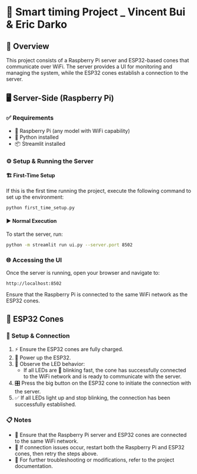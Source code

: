 # 🚀 Smart timing Project _ Vincent Bui & Eric Darko

## 📌 Overview

This project consists of a Raspberry Pi server and ESP32-based cones that communicate over WiFi. The server provides a UI for monitoring and managing the system, while the ESP32 cones establish a connection to the server.

## 🖥️ Server-Side (Raspberry Pi)

### ✅ Requirements

- 🥧 Raspberry Pi (any model with WiFi capability)
- 🐍 Python installed
- 📦 Streamlit installed

### ⚙️ Setup & Running the Server

#### 🏗️ First-Time Setup

If this is the first time running the project, execute the following command to set up the environment:

```sh
python first_time_setup.py
```

#### ▶️ Normal Execution

To start the server, run:

```sh
python -m streamlit run ui.py --server.port 8502
```

### 🌐 Accessing the UI

Once the server is running, open your browser and navigate to:

```
http://localhost:8502
```

Ensure that the Raspberry Pi is connected to the same WiFi network as the ESP32 cones.

## 📡 ESP32 Cones

### 🔧 Setup & Connection

1. ⚡ Ensure the ESP32 cones are fully charged.
2. 🔌 Power up the ESP32.
3. 🔴 Observe the LED behavior:
   - If all LEDs are 🔄 blinking fast, the cone has successfully connected to the WiFi network and is ready to communicate with the server.
4. 🎛️ Press the big button on the ESP32 cone to initiate the connection with the server.
5. ✅ If all LEDs light up and stop blinking, the connection has been successfully established.

### 📋 Notes

- 📶 Ensure that the Raspberry Pi server and ESP32 cones are connected to the same WiFi network.
- 🔄 If connection issues occur, restart both the Raspberry Pi and ESP32 cones, then retry the steps above.
- 📖 For further troubleshooting or modifications, refer to the project documentation.
